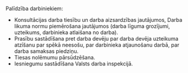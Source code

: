 Palīdzība darbiniekiem:
- Konsultācijas darba tiesību un darba aizsardzības jautājumos, Darba likuma normu piemērošana jautājumos (darba līguma grozījumi, uzteikums, darbinieka atlaišana no darba).
- Prasību sastādīšana pret darba devēju par darba devēja uzteikuma atzīšanu par spēkā neesošu, par darbinieka atjaunošanu darbā, par darba samaksas piedziņu.
- Tiesas nolēmumu pārsūdzēšana.
- Iesniegumu sastādīšana Valsts darba inspekcijā.
